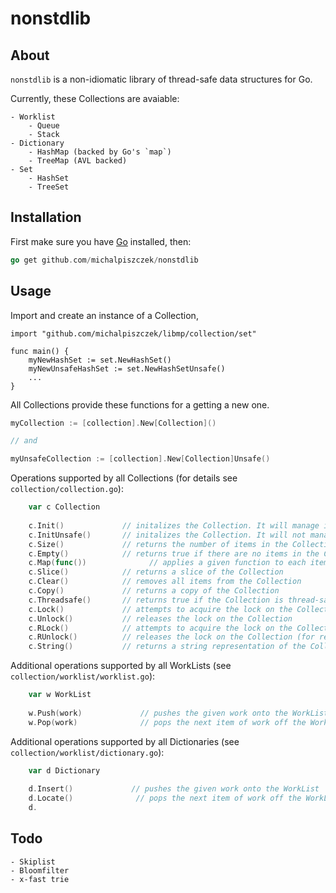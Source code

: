 # nonstdlib

## About

`nonstdlib` is a non-idiomatic library of thread-safe data structures for Go. 

Currently, these Collections are avaiable:
    
    - Worklist 
        - Queue 
        - Stack
    - Dictionary
        - HashMap (backed by Go's `map`)
        - TreeMap (AVL backed)
    - Set
        - HashSet 
        - TreeSet
       

## Installation

First make sure you have [Go](http://golang.org) installed, then:

```go
go get github.com/michalpiszczek/nonstdlib
```

## Usage

Import and create an instance of a Collection,

```golang
import "github.com/michalpiszczek/libmp/collection/set"

func main() {
    myNewHashSet := set.NewHashSet()
    myNewUnsafeHashSet := set.NewHashSetUnsafe()
    ...
}
```

All Collections provide these functions for a getting a new one.

```go
myCollection := [collection].New[Collection]() 

// and 

myUnsafeCollection := [collection].New[Collection]Unsafe()
```

Operations supported by all Collections (for details see `collection/collection.go`):

```go
    var c Collection
    
    c.Init()             // initalizes the Collection. It will manage its own thread-safety.
    c.InitUnsafe()       // initalizes the Collection. It will not manage its own thread-safety.
    c.Size()             // returns the number of items in the Collection
    c.Empty()            // returns true if there are no items in the Collection, false otherwise.
    c.Map(func())              // applies a given function to each item in the Collection.
    c.Slice()            // returns a slice of the Collection
    c.Clear()            // removes all items from the Collection
    c.Copy()             // returns a copy of the Collection
    c.Threadsafe()       // returns true if the Collection is thread-safe, false otherwise
    c.Lock()             // attempts to acquire the lock on the Collection   
    c.Unlock()           // releases the lock on the Collection
    c.RLock()            // attempts to acquire the lock on the Collection  (for reading)
    c.RUnlock()          // releases the lock on the Collection (for reading)
    c.String()           // returns a string representation of the Collection
```

Additional operations supported by all WorkLists (see `collection/worklist/worklist.go`):

```go 
    var w WorkList
    
    w.Push(work)             // pushes the given work onto the WorkList
    w.Pop(work)              // pops the next item of work off the WorkList
```

Additional operations supported by all Dictionaries (see `collection/worklist/dictionary.go`):

```go 
    var d Dictionary
    
    d.Insert()             // pushes the given work onto the WorkList
    d.Locate()              // pops the next item of work off the WorkList
    d.
```

## Todo
    - Skiplist
    - Bloomfilter
    - x-fast trie


